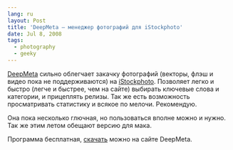 ```yaml
---
lang: ru
layout: Post
title: 'DeepMeta — менеджер фотографий для iStockphoto'
date: Jul 8, 2008
tags:
  - photography
  - geeky
---
```


[DeepMeta](http://www.deepmeta.com/) сильно облегчает закачку фотографий (векторы, флэш и видео пока не поддерживаются) на [iStockphoto](http://www.istockphoto.com/). Позволяет легко и быстро (легче и быстрее, чем на сайте) выбирать ключевые слова и категории, и прицеплять релизы. Так же есть возможность просматривать статистику и всякое по мелочи. Рекомендую.

Она пока несколько глючная, но пользоваться вполне можно и нужно. Так же этим летом обещают версию для мака.

Программа бесплатная, [скачать](http://www.deepmeta.com/Downloads/) можно на сайте DeepMeta.
